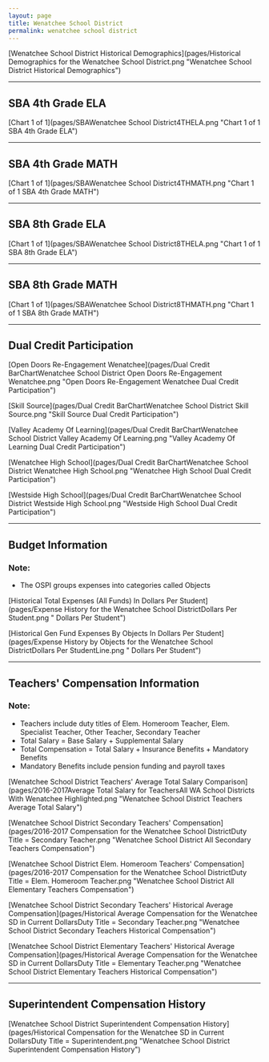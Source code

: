 ```yaml
---
layout: page
title: Wenatchee School District
permalink: wenatchee school district
---
```



[Wenatchee School District Historical Demographics](pages/Historical Demographics for the Wenatchee School District.png "Wenatchee School District Historical Demographics")

___

## SBA 4th Grade ELA

[Chart 1 of 1](pages/SBAWenatchee School District4THELA.png "Chart 1 of 1 SBA 4th Grade ELA")


___

## SBA 4th Grade MATH

[Chart 1 of 1](pages/SBAWenatchee School District4THMATH.png "Chart 1 of 1 SBA 4th Grade MATH")


___

## SBA 8th Grade ELA

[Chart 1 of 1](pages/SBAWenatchee School District8THELA.png "Chart 1 of 1 SBA 8th Grade ELA")


___

## SBA 8th Grade MATH

[Chart 1 of 1](pages/SBAWenatchee School District8THMATH.png "Chart 1 of 1 SBA 8th Grade MATH")


___

## Dual Credit Participation

[Open Doors  Re-Engagement Wenatchee](pages/Dual Credit BarChartWenatchee School District Open Doors  Re-Engagement Wenatchee.png "Open Doors  Re-Engagement Wenatchee Dual Credit Participation")

[Skill Source](pages/Dual Credit BarChartWenatchee School District Skill Source.png "Skill Source Dual Credit Participation")

[Valley Academy Of Learning](pages/Dual Credit BarChartWenatchee School District Valley Academy Of Learning.png "Valley Academy Of Learning Dual Credit Participation")

[Wenatchee High School](pages/Dual Credit BarChartWenatchee School District Wenatchee High School.png "Wenatchee High School Dual Credit Participation")

[Westside High School](pages/Dual Credit BarChartWenatchee School District Westside High School.png "Westside High School Dual Credit Participation")


___

## Budget Information
### Note:
- The OSPI groups expenses into categories called Objects

[Historical Total Expenses (All Funds) In Dollars Per Student](pages/Expense History for the Wenatchee School DistrictDollars Per Student.png " Dollars Per Student")

[Historical Gen Fund Expenses By Objects In Dollars Per Student](pages/Expense History by Objects for the Wenatchee School DistrictDollars Per StudentLine.png " Dollars Per Student")


___

## Teachers' Compensation Information
### Note:
- Teachers include duty titles of Elem. Homeroom Teacher, Elem. Specialist Teacher, Other Teacher, Secondary Teacher
- Total Salary = Base Salary + Supplemental Salary
- Total Compensation = Total Salary + Insurance Benefits + Mandatory Benefits
- Mandatory Benefits include pension funding and payroll taxes

[Wenatchee School District Teachers' Average Total Salary Comparison](pages/2016-2017Average Total Salary for TeachersAll WA School Districts With Wenatchee Highlighted.png "Wenatchee School District Teachers Average Total Salary")

[Wenatchee School District Secondary Teachers' Compensation](pages/2016-2017 Compensation for the Wenatchee School DistrictDuty Title = Secondary Teacher.png "Wenatchee School District All Secondary Teachers Compensation")

[Wenatchee School District Elem. Homeroom Teachers' Compensation](pages/2016-2017 Compensation for the Wenatchee School DistrictDuty Title = Elem. Homeroom Teacher.png "Wenatchee School District All Elementary Teachers Compensation")

[Wenatchee School District Secondary Teachers' Historical Average Compensation](pages/Historical Average Compensation for the Wenatchee SD in Current DollarsDuty Title = Secondary Teacher.png "Wenatchee School District Secondary Teachers Historical Compensation")

[Wenatchee School District Elementary Teachers' Historical Average Compensation](pages/Historical Average Compensation for the Wenatchee SD in Current DollarsDuty Title = Elementary Teacher.png "Wenatchee School District Elementary Teachers Historical Compensation")


___

## Superintendent Compensation History

[Wenatchee School District Superintendent Compensation History](pages/Historical Compensation for the Wenatchee SD in Current DollarsDuty Title = Superintendent.png "Wenatchee School District Superintendent Compensation History")

